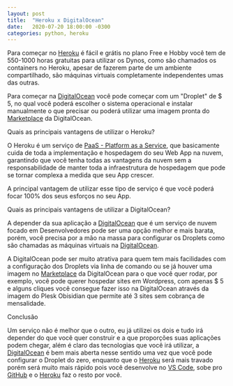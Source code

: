 ```yaml
---
layout: post
title:  "Heroku x DigitalOcean"
date:   2020-07-20 18:00:00 -0300
categories: python, heroku
---
```


Para começar no [Heroku][heroku] é fácil e grátis no plano Free e Hobby você tem de 550-1000 horas gratuitas para utilizar os Dynos, como são chamados os containers no Heroku, apesar de fazerem parte de um ambiente compartilhado, são máquinas virtuais completamente independentes umas das outras.

Para começar na [DigitalOcean][DigitalOcean] você pode começar com um "Droplet" de $ 5, no qual você poderá escolher o sistema operacional e instalar manualmente o que precisar ou poderá utilizar uma imagem pronta do [Marketplace][Marketplace] da DigitalOcean.

Quais as principais vantagens de utilizar o Heroku?

O Heroku é um serviço de [PaaS - Platform as a Service][PaaS], que basicamente cuida de toda a implementação e hospedagem do seu Web App na nuvem, garantindo que você tenha todas as vantagens da nuvem sem a responsabilidade de manter toda a infraestrutura de hospedagem que pode se tornar complexa a medida que seu App crescer.

A principal vantagem de utilizar esse tipo de serviço é que você poderá focar 100% dos seus esforços no seu App.

Quais as principais vantagens de utilizar a DigitalOcean?

 A depender da sua aplicação a [DigitalOcean][DigitalOcean] que é um serviço de nuvem focado em Desenvolvedores pode ser uma opção melhor e mais barata, porém, você precisa por a mão na massa para configurar os Droplets como são chamadas as máquinas virtuais na [DigitalOcean][DigitalOcean].

 A DigitalOcean pode ser muito atrativa para quem tem mais facilidades com a configuração dos Droplets via linha de comando ou se já houver uma imagem no [Marketplace][Marketplace] da DigitalOcean para o que você quer rodar, por exemplo, você pode querer hospedar sites em Wordpress, com apenas $ 5 e alguns cliques você consegue fazer isso na DigitalOcean através da imagem do Plesk Obisidian que permite até 3 sites sem cobrança de mensalidade.

Conclusão

Um serviço não é melhor que o outro, eu já utilizei os dois e tudo irá depender do que você quer construir e a que proporções suas aplicações podem chegar, além é claro das tecnologias que você irá utilizar, a [DigitalOcean][DigitalOcean] é bem mais aberta nesse sentido uma vez que você pode configurar o Droplet do zero, enquanto que o [Heroku][heroku] será mais travado porém será muito mais rápido pois você desenvolve no [VS Code][VS Code], sobe pro [GitHub][GitHub] e o [Heroku][heroku] faz o resto por você.

[heroku]: https://heroku.com
[PaaS]: https://pt.wikipedia.org/wiki/Plataforma_como_serviço
[DigitalOcean]: https://digitalocean.com
[Marketplace]: https://www.digitalocean.com/products/marketplace/
[GitHub]: https://github.com
[VS Code]: https://code.visualstudio.com